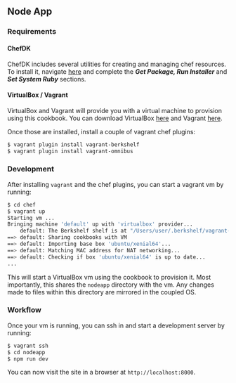 ## Node App

### Requirements

#### ChefDK

ChefDK includes several utilities for creating and managing chef resources.  To install it, navigate [here](https://docs.chef.io/install_dk.html#get-package-run-installer) and complete the ___Get Package, Run Installer___ and ___Set System Ruby___ sections.

#### VirtualBox / Vagrant

VirtualBox and Vagrant will provide you with a virtual machine to provision using this cookbook.  You can download VirtualBox [here](https://www.virtualbox.org/wiki/Downloads) and Vagrant [here](https://www.vagrantup.com/downloads.html).

Once those are installed, install a couple of vagrant chef plugins:

```bash
$ vagrant plugin install vagrant-berkshelf
$ vagrant plugin install vagrant-omnibus
```

### Development

After installing `vagrant` and the chef plugins, you can start a vagrant vm by running:

```bash
$ cd chef
$ vagrant up
Starting vm ...
Bringing machine 'default' up with 'virtualbox' provider...
    default: The Berkshelf shelf is at "/Users/user/.berkshelf/vagrant-berkshelf/shelves/berkshelf20160506-3919-1cap0ms-default"
==> default: Sharing cookbooks with VM
==> default: Importing base box 'ubuntu/xenial64'...
==> default: Matching MAC address for NAT networking...
==> default: Checking if box 'ubuntu/xenial64' is up to date...
...
```

This will start a VirtualBox vm using the cookbook to provision it.  Most importantly, this shares the `nodeapp` directory with the vm.  Any changes made to files within this directory are mirrored in the coupled OS.

### Workflow

Once your vm is running, you can ssh in and start a development server by running:

```bash
$ vagrant ssh
$ cd nodeapp
$ npm run dev
```

You can now visit the site in a browser at `http://localhost:8000`.
